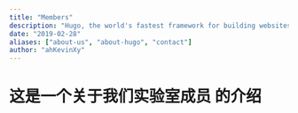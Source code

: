 ```yaml
---
title: "Members"
description: "Hugo, the world's fastest framework for building websites"
date: "2019-02-28"
aliases: ["about-us", "about-hugo", "contact"]
author: "ahKevinXy"
---
```



# 这是一个关于我们实验室成员 的介绍